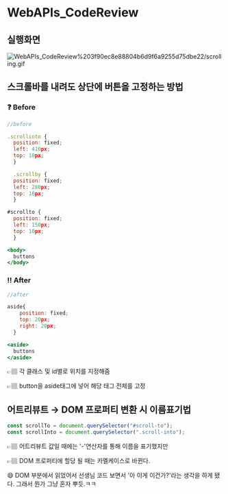 # WebAPIs_CodeReview

## 실행화면

![WebAPIs_CodeReview%203f90ec8e88804b6d9f6a9255d75dbe22/scrolling.gif](WebAPIs_CodeReview%203f90ec8e88804b6d9f6a9255d75dbe22/scrolling.gif)

## 스크롤바를 내려도 상단에 버튼을 고정하는 방법

### ❓ Before

```jsx
//before

.scrollinto {
  position: fixed;
  left: 410px;
  top: 10px;
  } 

  .scrollby {
  position: fixed;
  left: 280px;
  top: 10px;
  }

#scrollto {
  position: fixed;
  left: 150px;
  top: 10px;
  }

<body>
  buttons
</body>
```

### ‼️ After

```jsx
//after

aside{
    position: fixed;
    top: 20px;
    right: 20px;
  }

<aside>
  buttons
</aside>
```

👉🏽 각 클래스 및 id별로 위치를 지정해줌

👉🏽 button을 aside태그에 넣어 해당 태그 전체를 고정

## 어트리뷰트 → DOM 프로퍼티 변환 시 이름표기법

```jsx
const scrollTo = document.querySelector("#scroll-to");
const scrollInto = document.querySelector(".scroll-into");
```

👉🏽 어트리뷰트 값일 때에는 '-'연산자를 통해 이름을 표기했지만

👉🏽 DOM 프로퍼티에 할당 될 때는 카멜케이스로 바뀐다.

😄 DOM 부분에서 읽었어서 선생님 코드 보면서 '아 이게 이건가?'라는 생각을 하게 됐다. 그래서 뭔가 그냥 혼자 뿌듯.ㅋㅋ
